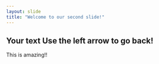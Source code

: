 ```yaml
---
layout: slide
title: "Welcome to our second slide!"
---
```

Your text
Use the left arrow to go back!
---
This is amazing!!
